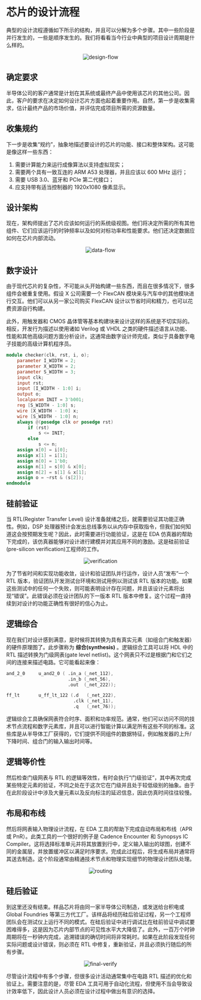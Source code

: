 # 芯片的设计流程

典型的设计流程遵循如下所示的结构，并且可以分解为多个步骤。其中一些阶段是并行发生的，一些是顺序发生的。我们将看看当今行业中典型的项目设计周期是什么样的。

<p style="text-align:center"><img src="./design-flow.png" alt="design-flow" style="zoom:100%;" /></p>


## 确定要求

半导体公司的客户通常是计划在其系统或最终产品中使用该芯片的其他公司。因此，客户的要求在决定如何设计芯片方面也起着重要作用。自然，第一步是收集需求，估计最终产品的市场价值，并评估完成项目所需的资源数量。

## 收集规约

下一步是收集“规约”，抽象地描述要设计的芯片的功能、接口和整体架构。这可能是像这样一些东西：

1. 需要计算能力来运行成像算法以支持虚拟现实；
2. 需要两个具有一致互连的 ARM A53 处理器，并且应该以 600 MHz 运行；
3. 需要 USB 3.0、蓝牙和 PCIe 第二代接口；
4. 应支持带有适当控制器的 1920x1080 像素显示。

## 设计架构

现在，架构师提出了芯片应该如何运行的系统级视图。他们将决定所需的所有其他组件、它们应该运行的时钟频率以及如何对标功率和性能要求。他们还决定数据应如何在芯片内部流动。

<p style="text-align:center"><img src="./data-flow.jpg" alt="data-flow" style="zoom:100%;" /></p>

## 数字设计

由于现代芯片的复杂性，不可能从头开始构建一些东西，而且在很多情况下，很多组件会被重复使用。假设 X 公司需要一个 FlexCAN 模块来与汽车中的其他模块进行交互。他们可以从另一家公司购买 FlexCAN 设计以节省时间和精力，也可以花费资源自行构建。

此外，用触发器和 CMOS 晶体管等基本构建块来设计这样的系统是不切实际的。相反，开发行为描述以使用诸如 Verilog 或 VHDL 之类的硬件描述语言从功能、性能和其他高级问题方面分析设计。这通常由数字设计师完成，类似于具备数字电子技能的高级计算机程序员。

```verilog
module checker(clk, rst, i, o);
    parameter I_WIDTH = 2;
    parameter X_WIDTH = 2;
    parameter S_WIDTH = 3;
    input clk;
    input rst;
    input [I_WIDTH - 1:0] i;
    output o;
    localparam INIT = 3'b001;
    reg [S_WIDTH - 1:0] s;
    wire [X_WIDTH - 1:0] x;
    wire [S_WIDTH - 1:0] n;
    always @(posedge clk or posedge rst)
        if (rst)
            s <= INIT;
        else
            s <= n;
    assign x[0] = i[0];
    assign x[1] = i[1];
    assign n[0] = 1'b0;
    assign n[1] = s[0] & x[0];
    assign n[2] = s[1] & x[1];
    assign o = ~rst & (s[2]);
endmodule
```

## 硅前验证

当 RTL(Register Transfer Level) 设计准备就绪之后，就需要验证其功能正确性。例如，DSP 处理器预计会发出总线事务以从内存中获取指令，但我们如何知道这会按预期发生呢？因此，此时需要进行功能验证，这是在 EDA 仿真器的帮助下完成的，该仿真器能够对设计进行建模并对其应用不同的激励。这是硅前验证(pre-silicon verification)工程师的工作。

<p style="text-align:center"><img src="./verification.jpg" alt="verification" style="zoom:100%;" /></p>

为了节省时间和实现功能收敛，设计和验证团队并行运作，设计人员“发布”一个 RTL 版本，验证团队开发测试台环境和测试用例以测试该 RTL 版本的功能。如果这些测试中的任何一个失败，则可能表明设计存在问题，并且该设计元素将出现“错误”。此错误必须在设计团队的下一版本 RTL 版本中修复。这个过程一直持续到对设计的功能正确性有很好的信心为止。

## 逻辑综合

现在我们对设计感到满意，是时候将其转换为具有真实元素（如组合门和触发器）的硬件原理图了。此步骤称为 **综合(synthesis)** 。逻辑综合工具可以将 HDL 中的 RTL 描述转换为门级网表(gate level netlist)。这个网表只不过是根据门和它们之间的连接来描述电路。它可能看起来像：

```verilog
and_2_0     u_and2_0 ( .in_a (_net_112),
                       .in_b (_net_56),
                       .out  (_net_222));

ff_lt       u_ff_lt_122 (.d   (_net_222),
                         .clk (_net_11),
                         .q   (_net_76));
```

逻辑综合工具确保网表符合时序、面积和功率规范。通常，他们可以访问不同的技术节点流程和数字元素库，并且可以进行智能计算以满足所有这些不同的标准。这些库是从半导体工厂获得的，它们提供不同组件的数据特征，例如触发器的上升/下降时间、组合门的输入输出时间等。

## 逻辑等价性

然后检查门级网表与 RTL 的逻辑等效性，有时会执行“门级验证”，其中再次完成某些特定元素的验证，不同之处在于这次它在门级并且处于较低级别的抽象。由于在此阶段设计中涉及大量元素以及反向标注的延迟信息，因此仿真时间往往较慢。

## 布局和布线

然后将网表输入物理设计流程，在 EDA 工具的帮助下完成自动布局和布线（APR 或 PnR）。此类工具的一个很好的例子是 Cadence Encounter 和 Synopsys IC Compiler。这将选择标准单元并将其放置到行中，定义输入输出的球图，创建不同的金属层，并放置缓冲区以满足时序要求。完成此过程后，将生成布局并通常将其送去制造。这个阶段通常由精通技术节点和物理实现细节的物理设计团队处理。

<p style="text-align:center"><img src="./routing.gif" alt="routing" style="zoom:100%;" /></p>

## 硅后验证

到这里还没有结束。样品芯片将由同一家半导体公司制造，或发送给台积电或 Global Foundries 等第三方代工厂。该样品将经历硅后验证过程，另一个工程师团队会在测试仪上运行不同的模式。在硅后验证中进行调试比在硅前验证中调试要困难得多，这是因为芯片内部节点的可见性水平大大降低了。此外，一百万个时钟周期将在一秒钟内完成，追溯错误的确切时间将非常耗时。如果在此阶段发现任何实际问题或设计错误，则必须在 RTL 中修复，重新验证，并且必须执行随后的所有步骤。

<p style="text-align:center"><img src="./final-verify.jpg" alt="final-verify" style="zoom:100%;" /></p>

尽管设计流程中有多个步骤，但很多设计活动通常集中在电路 RTL 描述的优化和验证上。需要注意的是，尽管 EDA 工具可用于自动化流程，但使用不当会导致设计效率低下，因此设计人员必须在设计过程中做出有意识的选择。

